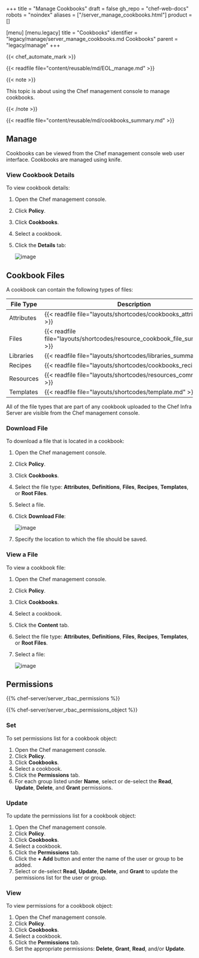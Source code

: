 +++
title = "Manage Cookbooks"
draft = false
gh_repo = "chef-web-docs"
robots = "noindex"
aliases = ["/server_manage_cookbooks.html"]
product = []

[menu]
  [menu.legacy]
    title = "Cookbooks"
    identifier = "legacy/manage/server_manage_cookbooks.md Cookbooks"
    parent = "legacy/manage"
+++

{{< chef_automate_mark >}}

{{< readfile file="content/reusable/md/EOL_manage.md" >}}

{{< note >}}

This topic is about using the Chef management console to manage
cookbooks.

{{< /note >}}

{{< readfile file="content/reusable/md/cookbooks_summary.md" >}}

## Manage

Cookbooks can be viewed from the Chef management console web user
interface. Cookbooks are managed using knife.

### View Cookbook Details

To view cookbook details:

1. Open the Chef management console.

2. Click **Policy**.

3. Click **Cookbooks**.

4. Select a cookbook.

5. Click the **Details** tab:

    ![image](/images/step_manage_webui_policy_cookbook_view_details.png)

## Cookbook Files

A cookbook can contain the following types of files:

<table>
<colgroup>
<col style="width: 12%" />
<col style="width: 87%" />
</colgroup>
<thead>
<tr class="header">
<th>File Type</th>
<th>Description</th>
</tr>
</thead>
<tbody>
<tr>
<td>Attributes</td>
<td>{{< readfile file="layouts/shortcodes/cookbooks_attribute.md" >}}</td>
</tr>
<tr>
<td>Files</td>
<td>{{< readfile file="layouts/shortcodes/resource_cookbook_file_summary.md" >}}</td>
</tr>
<tr>
<td>Libraries</td>
<td>{{< readfile file="layouts/shortcodes/libraries_summary.md" >}}</td>
</tr>
<tr>
<td>Recipes</td>
<td>{{< readfile file="layouts/shortcodes/cookbooks_recipe.md" >}}</td>
</tr>
<tr>
<td>Resources</td>
<td>{{< readfile file="layouts/shortcodes/resources_common.md" >}}</td>
</tr>
<tr>
<td>Templates</td>
<td>{{< readfile file="layouts/shortcodes/template.md" >}}</td>
</tr>
</tbody>
</table>

All of the file types that are part of any cookbook uploaded to the Chef
Infra Server are visible from the Chef management console.

### Download File

To download a file that is located in a cookbook:

1. Open the Chef management console.

2. Click **Policy**.

3. Click **Cookbooks**.

4. Select the file type: **Attributes**, **Definitions**, **Files**,
    **Recipes**, **Templates**, or **Root Files**.

5. Select a file.

6. Click **Download File**:

    ![image](/images/step_manage_webui_policy_cookbook_download.png)

7. Specify the location to which the file should be saved.

### View a File

To view a cookbook file:

1. Open the Chef management console.

2. Click **Policy**.

3. Click **Cookbooks**.

4. Select a cookbook.

5. Click the **Content** tab.

6. Select the file type: **Attributes**, **Definitions**, **Files**,
    **Recipes**, **Templates**, or **Root Files**.

7. Select a file:

    ![image](/images/step_manage_webui_policy_cookbook_file_view.png)

## Permissions

{{% chef-server/server_rbac_permissions %}}

{{% chef-server/server_rbac_permissions_object %}}

### Set

To set permissions list for a cookbook object:

1. Open the Chef management console.
2. Click **Policy**.
3. Click **Cookbooks**.
4. Select a cookbook.
5. Click the **Permissions** tab.
6. For each group listed under **Name**, select or de-select the
    **Read**, **Update**, **Delete**, and **Grant** permissions.

### Update

To update the permissions list for a cookbook object:

1. Open the Chef management console.
2. Click **Policy**.
3. Click **Cookbooks**.
4. Select a cookbook.
5. Click the **Permissions** tab.
6. Click the **+ Add** button and enter the name of the user or group
    to be added.
7. Select or de-select **Read**, **Update**, **Delete**, and **Grant**
    to update the permissions list for the user or group.

### View

To view permissions for a cookbook object:

1. Open the Chef management console.
2. Click **Policy**.
3. Click **Cookbooks**.
4. Select a cookbook.
5. Click the **Permissions** tab.
6. Set the appropriate permissions: **Delete**, **Grant**, **Read**,
    and/or **Update**.
